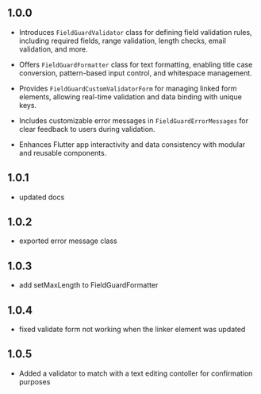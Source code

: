 ## 1.0.0

- Introduces `FieldGuardValidator` class for defining field validation rules, including required fields, range validation, length checks, email validation, and more.

- Offers `FieldGuardFormatter` class for text formatting, enabling title case conversion, pattern-based input control, and whitespace management.

- Provides `FieldGuardCustomValidatorForm` for managing linked form elements, allowing real-time validation and data binding with unique keys.

- Includes customizable error messages in `FieldGuardErrorMessages` for clear feedback to users during validation.

- Enhances Flutter app interactivity and data consistency with modular and reusable components.

## 1.0.1

- updated docs

## 1.0.2

- exported error message class

## 1.0.3

- add setMaxLength to FieldGuardFormatter

## 1.0.4

- fixed validate form not working when the linker element was updated

## 1.0.5

- Added a validator to match with a text editing contoller for confirmation purposes
